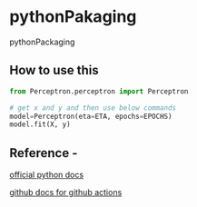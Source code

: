 # pythonPakaging
pythonPackaging

## How to use this

```python
from Perceptron.perceptron import Perceptron

# get x and y and then use below commands
model=Perceptron(eta=ETA, epochs=EPOCHS)
model.fit(X, y)
```

## Reference - 
[official python docs](https://packaging.python.org/en/latest/tutorials/packaging-projects/)

[github docs for github actions](https://docs.github.com/en/actions/automating-builds-and-tests/building-and-testing-python#publishing-to-package-registeries)